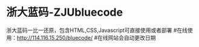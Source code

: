 # 浙大蓝码-ZJUbluecode
浙大蓝码一比一还原，包含HTML,CSS,Javascript可直接使用或者部署
#在线使用：http://114.116.15.250/bluecode/
#在线网站会自动更改日期
